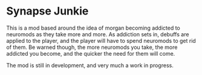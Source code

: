 Synapse Junkie
============

This is a mod based around the idea of morgan becoming addicted to neuromods as they take more and more. 
As addiction sets in, debuffs are applied to the player, and the player will have to spend neuromods to get rid of them. 
Be warned though, the more neuromods you take, the more addicted you become, and the quicker the need for them will come.


The mod is still in development, and very much a work in progress. 